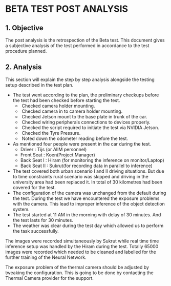 #             BETA TEST POST ANALYSIS

## 1. Objective

The post analysis is the retrospection of the Beta test. This document gives a subjective analysis of the test performed in accordance to the test procedure planned. 

## 2. Analysis

This section will explain the step by step analysis alongside the testing setup described in the test plan.

- The test went according to the plan, the preliminary checkups before the test had been checked before starting the test. 
   - ​	Checked camera holder mounting.
   - ​	Checked camera in to camera holder mounting.
   - ​	Checked Jetson mount to the base plate in trunk of the car.
   - ​	Checked wiring peripherals connections to devices properly.
   - ​	Checked the script required to initiate the test via NVIDIA Jetson.
   - ​	Checked the Tyre Pressure.
   - ​	Noted down the odometer reading before the test.
- As mentioned four people were present in the car during the test.
   - Driver : Tijs (or AIIM personnel)
   - Front Seat : Koen(Project Manager)
   - Back Seat I : Hiram (for monitoring the inference on monitor/Laptop)
   - Back Seat II : Sukrut(for recording data in parallel to inference)
- The test covered both urban scenario I and II driving situations. But due to time constraints rural scenario was skipped and driving in the university area had been replaced it. In total of 30 kilometres had been covered for the test.
- The configuration of the camera was unchanged from the default during the test. During the test we have encountered the exposure problems with the camera. This lead to improper inference of the object detection system. 
- The test started at 11 AM in the morning with delay of 30 minutes. And the test lasts for 30 minutes.
- The weather was clear during the test day which allowed us to perform the task successfully.

The images were recorded simultaneously by Sukrut while real time time inference setup was handled by the Hiram during the test. Totally 65000 images were recorded which needed to be cleaned and labelled for the further training of the Neural Network.

The exposure problem of the thermal camera should be adjusted by tweaking the configuration. This is going to be done by contacting the Thermal Camera provider for the support. 


